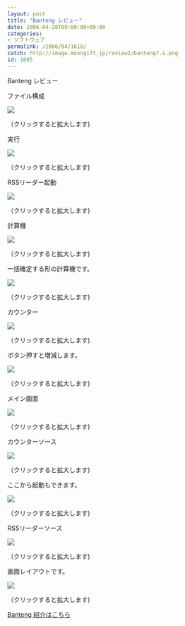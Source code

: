 ```yaml
---
layout: post
title: "Banteng レビュー"
date: 2006-04-28T09:00:00+09:00
categories:
- ソフトウェア
permalink: /2006/04/1610/
catch: http://image.moongift.jp/review2/banteng7.s.png
id: 1605
---
```

Banteng レビュー  
<!--more-->

ファイル構成

  

[![](http://image.moongift.jp/review2/banteng1.s.png)](http://image.moongift.jp/review2/banteng1.png)  
  
（クリックすると拡大します)

  

実行

  

[![](http://image.moongift.jp/review2/banteng2.s.png)](http://image.moongift.jp/review2/banteng2.png)  
  
（クリックすると拡大します)

  

RSSリーダー起動

  

[![](http://image.moongift.jp/review2/banteng3.s.png)](http://image.moongift.jp/review2/banteng3.png)  
  
（クリックすると拡大します)

  

計算機

  

[![](http://image.moongift.jp/review2/banteng4.s.png)](http://image.moongift.jp/review2/banteng4.png)  
  
（クリックすると拡大します)

  

一括確定する形の計算機です。

  

[![](http://image.moongift.jp/review2/banteng5.s.png)](http://image.moongift.jp/review2/banteng5.png)  
  
（クリックすると拡大します)

  

カウンター

  

[![](http://image.moongift.jp/review2/banteng6.s.png)](http://image.moongift.jp/review2/banteng6.png)  
  
（クリックすると拡大します)

  

ボタン押すと増減します。

  

[![](http://image.moongift.jp/review2/banteng7.s.png)](http://image.moongift.jp/review2/banteng7.png)  
  
（クリックすると拡大します)

  

メイン画面

  

[![](http://image.moongift.jp/review2/banteng8.s.png)](http://image.moongift.jp/review2/banteng8.png)  
  
（クリックすると拡大します)

  

カウンターソース

  

[![](http://image.moongift.jp/review2/banteng9.s.png)](http://image.moongift.jp/review2/banteng9.png)  
  
（クリックすると拡大します)

  

ここから起動もできます。

  

[![](http://image.moongift.jp/review2/banteng10.s.png)](http://image.moongift.jp/review2/banteng10.png)  
  
（クリックすると拡大します)

  

RSSリーダーソース

  

[![](http://image.moongift.jp/review2/banteng11.s.png)](http://image.moongift.jp/review2/banteng11.png)  
  
（クリックすると拡大します)

  

画面レイアウトです。

  

[![](http://image.moongift.jp/review2/banteng12.s.png)](http://image.moongift.jp/review2/banteng12.png)  
  
（クリックすると拡大します)

  

[Banteng 紹介はこちら](http://oss.moongift.jp/intro/i-1609.html)

